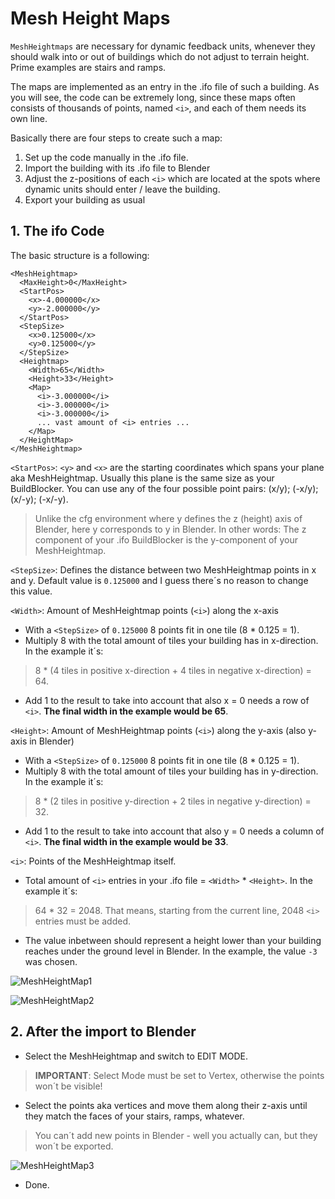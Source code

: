 
# Mesh Height Maps

`MeshHeightmaps` are necessary for dynamic feedback units, whenever they should walk into or out of buildings which do not adjust to terrain height. Prime examples are stairs and ramps. 

The maps are implemented as an entry in the .ifo file of such a building. As you will see, the code can be extremely long, since these maps often consists of thousands of points, named `<i>`, and each of them needs its own line. 

Basically there are four steps to create such a map: 

1. Set up the code manually in the .ifo file.
2. Import the building with its .ifo file to Blender
3. Adjust the z-positions of each `<i>` which are located at the spots where dynamic units should enter / leave the building.
4. Export your building as usual

## 1. The ifo Code

The basic structure is a following: 

```
<MeshHeightmap>
  <MaxHeight>0</MaxHeight>
  <StartPos>
    <x>-4.000000</x>
    <y>-2.000000</y>
  </StartPos>
  <StepSize>
    <x>0.125000</x>
    <y>0.125000</y>
  </StepSize>
  <Heightmap>
    <Width>65</Width>
    <Height>33</Height>
    <Map>
      <i>-3.000000</i>
      <i>-3.000000</i>
      <i>-3.000000</i>
      ... vast amount of <i> entries ...
    </Map>
  </HeightMap>
</MeshHeightmap>
```
`<StartPos>`: `<y>` and `<x>` are the starting coordinates which spans your plane aka MeshHeightmap. Usually this plane is the same size as your BuildBlocker. You can use any of the four possible point pairs: (x/y); (-x/y); (x/-y); (-x/-y). 
> Unlike the cfg environment where y defines the z (height) axis of Blender, here y corresponds to y in Blender. In other words: The z component of your .ifo BuildBlocker is the y-component of your MeshHeightmap.
   
`<StepSize>`: Defines the distance between two MeshHeightmap points in x and y. Default value is `0.125000` and I guess there´s no reason to change this value.

`<Width>`: Amount of MeshHeightmap points (`<i>`) along the x-axis

- With a `<StepSize>` of `0.125000` 8 points fit in one tile (8 * 0.125 = 1).
- Multiply 8 with the total amount of tiles your building has in x-direction. In the example it´s:
> 8 * (4 tiles in positive x-direction + 4 tiles in negative x-direction) = 64.

- Add 1 to the result to take into account that also x = 0 needs a row of `<i>`. **The final width in the example would be 65**. 

`<Height>`: Amount of MeshHeightmap points (`<i>`) along the y-axis (also y-axis in Blender)

- With a `<StepSize>` of `0.125000` 8 points fit in one tile (8 * 0.125 = 1).
- Multiply 8 with the total amount of tiles your building has in y-direction. In the example it´s:
> 8 * (2 tiles in positive y-direction + 2 tiles in negative y-direction) = 32.

- Add 1 to the result to take into account that also y = 0 needs a column of `<i>`. **The final width in the example would be 33**. 
  
`<i>`: Points of the MeshHeightmap itself. 
- Total amount of `<i>` entries in your .ifo file = `<Width>` * `<Height>`. In the example it´s:
> 64 * 32 = 2048. That means, starting from the current line, 2048 `<i>` entries must be added.

- The value inbetween should represent a height lower than your building reaches under the ground level in Blender. In the example, the value `-3` was chosen.

![MeshHeightMap1](/sources/meshheightmap1.png)

![MeshHeightMap2](/sources/meshheightmap1.png)

## 2. After the import to Blender

- Select the MeshHeightmap and switch to EDIT MODE.
> **IMPORTANT**: Select Mode must be set to Vertex, otherwise the points won´t be visible!

- Select the points aka vertices and move them along their z-axis until they match the faces of your stairs, ramps, whatever.
> You can´t add new points in Blender - well you actually can, but they won´t be exported.

![MeshHeightMap3](/sources/meshheightmap3.png)

- Done. 





